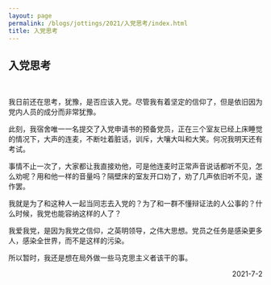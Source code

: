 ```yaml
---
layout: page
permalink: /blogs/jottings/2021/入党思考/index.html
title: 入党思考
---
```


## 入党思考
<br>

我日前还在思考，犹豫，是否应该入党。尽管我有着坚定的信仰了，但是依旧因为党内人员的成分而非常犹豫。

此刻，我宿舍唯一一名提交了入党申请书的预备党员，正在三个室友已经上床睡觉的情况下，大声的连麦，不断吐着脏话，训斥，大嚷大叫和大笑。何况我明天还有考试。

事情不止一次了，大家都让我直接劝他，可是他连麦时正常声音说话都听不见，怎么劝呢？用和他一样的音量吗？隔壁床的室友开口劝了，劝了几声依旧听不见，遂作罢。

我就是为了和这种人一起当同志去入党的？为了和一群不懂辩证法的人公事的？什么时候，我党也能容纳这样的人了？

我爱我党，是因为我党之信仰，之英明领导，之伟大思想。党员之任务是感染更多人，感染全世界，而不是这样的污染。

所以暂时，我还是想在局外做一些马克思主义者该干的事。


<p align="right">2021-7-2</p>